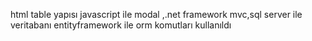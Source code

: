 html table yapısı javascript ile modal ,.net framework mvc,sql server ile veritabanı  entityframework ile orm komutları kullanıldı 
